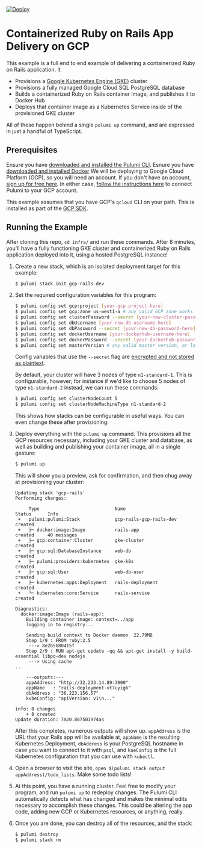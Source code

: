 [![Deploy](https://get.pulumi.com/new/button.svg)](https://app.pulumi.com/new?template=https://github.com/pulumi/examples/tree/master/gcp-ts-k8s-ruby-on-rails-postgresql/infra)

# Containerized Ruby on Rails App Delivery on GCP

This example is a full end to end example of delivering a containerized Ruby on Rails application. It

-   Provisions a [Google Kubernetes Engine (GKE)](https://cloud.google.com/kubernetes-engine/) cluster
-   Provisions a fully managed Google Cloud SQL PostgreSQL database
-   Builds a containerized Ruby on Rails container image, and publishes it to Docker Hub
-   Deploys that container image as a Kubernetes Service inside of the provisioned GKE cluster

All of these happen behind a single `pulumi up` command, and are expressed in just a handful of TypeScript.

## Prerequisites

Ensure you have [downloaded and installed the Pulumi CLI](https://www.pulumi.com/docs/get-started/install/).
Esnure you have [downloaded and installed Docker](https://docs.docker.com/install/)
We will be deploying to Google Cloud Platform (GCP), so you will need an account. If you don't have an account,
[sign up for free here](https://cloud.google.com/free/). In either case,
[follow the instructions here](https://www.pulumi.com/docs/intro/cloud-providers/gcp/setup/) to connect Pulumi to your GCP account.

This example assumes that you have GCP's `gcloud` CLI on your path. This is installed as part of the
[GCP SDK](https://cloud.google.com/sdk/).

## Running the Example

After cloning this repo, `cd infra/` and run these commands. After 8 minutes, you'll have a fully functioning GKE
cluster and containerized Ruby on Rails application deployed into it, using a hosted PostgreSQL instance!

1. Create a new stack, which is an isolated deployment target for this example:

    ```bash
    $ pulumi stack init gcp-rails-dev
    ```

2. Set the required configuration variables for this program:

    ```bash
    $ pulumi config set gcp:project [your-gcp-project-here]
    $ pulumi config set gcp:zone us-west1-a # any valid GCP zone works
    $ pulumi config set clusterPassword --secret [your-new-cluster-password-here] # must be at least 16 characters
    $ pulumi config set dbUsername [your-new-db-username-here]
    $ pulumi config set dbPassword --secret [your-new-db-password-here]
    $ pulumi config set dockerUsername [your-dockerhub-username-here]
    $ pulumi config set dockerPassword --secret [your-dockerhub-password-here]
    $ pulumi config set masterVersion # any valid master version, or latest
    ```

    Config variables that use the `--secret` flag are [encrypted and not stored as plaintext](https://www.pulumi.com/docs/intro/concepts/config/#secrets).

    By default, your cluster will have 3 nodes of type `n1-standard-1`. This is configurable, however; for instance
    if we'd like to choose 5 nodes of type `n1-standard-2` instead, we can run these commands:

    ```bash
    $ pulumi config set clusterNodeCount 5
    $ pulumi config set clusterNodeMachineType n1-standard-2
    ```

    This shows how stacks can be configurable in useful ways. You can even change these after provisioning.

3. Deploy everything with the `pulumi up` command. This provisions all the GCP resources necessary, including
   your GKE cluster and database, as well as building and publishing your container image, all in a single gesture:

    ```bash
    $ pulumi up
    ```

    This will show you a preview, ask for confirmation, and then chug away at provisioning your cluster:

    ```
    Updating stack 'gcp-rails'
    Performing changes:

         Type                            Name                       Status      Info
     +   pulumi:pulumi:Stack             gcp-rails-gcp-rails-dev    created
     +   ├─ docker:image:Image           rails-app                  created     40 messages
     +   ├─ gcp:container:Cluster        gke-cluster                created
     +   ├─ gcp:sql:DatabaseInstance     web-db                     created
     +   ├─ pulumi:providers:kubernetes  gke-k8s                    created
     +   ├─ gcp:sql:User                 web-db-user                created
     +   ├─ kubernetes:apps:Deployment   rails-deployment           created
     +   └─ kubernetes:core:Service      rails-service              created

    Diagnostics:
      docker:image:Image (rails-app):
        Building container image: context=../app
        logging in to registry...

        Sending build context to Docker daemon  22.79MB
        Step 1/9 : FROM ruby:2.5
         ---> 8e2b5b80415f
        Step 2/9 : RUN apt-get update -qq && apt-get install -y build-essential libpq-dev nodejs
         ---> Using cache
    ...

        ---outputs:---
        appAddress: "http://32.233.14.89:3000"
        appName   : "rails-deployment-vt7uyigk"
        dbAddress : "36.223.156.57"
        kubeConfig: "apiVersion: v1\n..."

    info: 8 changes
        + 8 created
    Update duration: 7m20.867501974as
    ```

    After this completes, numerous outputs will show up. `appAddress` is the URL that your Rails app will be available
    at, `appName` is the resulting Kubernetes Deployment, `dbAddress` is your PostgreSQL hostname in case you want to
    connect to it with `psql`, and `kueConfig` is the full Kubernetes configuration that you can use with `kubectl`.

4. Open a browser to visit the site, `open $(pulumi stack output appAddress)/todo_lists`. Make some todo lists!

5. At this point, you have a running cluster. Feel free to modify your program, and run `pulumi up` to redeploy changes.
   The Pulumi CLI automatically detects what has changed and makes the minimal edits necessary to accomplish these
   changes. This could be altering the app code, adding new GCP or Kubernetes resources, or anything, really.

6. Once you are done, you can destroy all of the resources, and the stack:

    ```bash
    $ pulumi destroy
    $ pulumi stack rm
    ```
